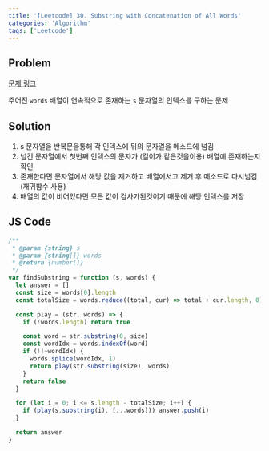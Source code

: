 ```yaml
---
title: '[Leetcode] 30. Substring with Concatenation of All Words'
categories: 'Algorithm'
tags: ['Leetcode']
---
```


## Problem

[문제 링크](https://leetcode.com/problems/substring-with-concatenation-of-all-words/)

주어진 `words` 배열이 연속적으로 존재하는 `s` 문자열의 인덱스를 구하는 문제

## Solution

1. s 문자열을 반복문을통해 각 인덱스에 뒤의 문자열을 메소드에 넘김
2. 넘긴 문자열에서 첫번째 인덱스의 문자가 (길이가 같은것을이용) 배열에 존재하는지 확인
3. 존재한다면 문자열에서 해당 값을 제거하고 배열에서고 제거 후 메소드로 다시넘김(재귀함수 사용)
4. 배열의 값이 비어있다면 모든 값이 검사가된것이기 때문에 해당 인덱스를 저장

## JS Code

```js
/**
 * @param {string} s
 * @param {string[]} words
 * @return {number[]}
 */
var findSubstring = function (s, words) {
  let answer = []
  const size = words[0].length
  const totalSize = words.reduce((total, cur) => total + cur.length, 0)

  const play = (str, words) => {
    if (!words.length) return true

    const word = str.substring(0, size)
    const wordIdx = words.indexOf(word)
    if (!!~wordIdx) {
      words.splice(wordIdx, 1)
      return play(str.substring(size), words)
    }
    return false
  }

  for (let i = 0; i <= s.length - totalSize; i++) {
    if (play(s.substring(i), [...words])) answer.push(i)
  }

  return answer
}
```
